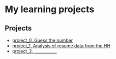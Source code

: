 # My learning projects


## Projects

* [project_0. Guess the number](https://github.com/lukashinin/learning_projects/tree/main/project_0)
* [project_1. Analysis of resume data from the HH](https://github.com/lukashinin/learning_projects/tree/main/Analysis%20of%20resume%20data%20from%20the%20HH)
* [project_2. ___________](______)